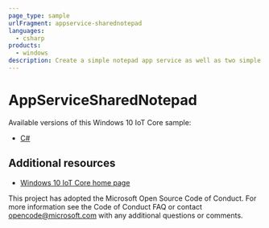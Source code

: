 ```yaml
---
page_type: sample
urlFragment: appservice-sharednotepad
languages:
  - csharp
products:
  - windows
description: Create a simple notepad app service as well as two simple app service clients.
---
```


# AppServiceSharedNotepad

Available versions of this Windows 10 IoT Core sample:

*	[C#](./CS/README.md)

## Additional resources
*	[Windows 10 IoT Core home page](https://developer.microsoft.com/en-us/windows/iot/)

This project has adopted the Microsoft Open Source Code of Conduct. For more information see the Code of Conduct FAQ or contact <opencode@microsoft.com> with any additional questions or comments.
